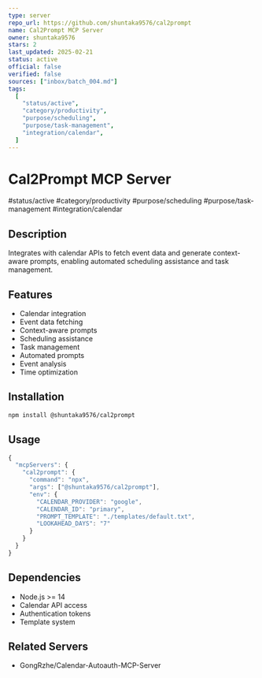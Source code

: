 ```yaml
---
type: server
repo_url: https://github.com/shuntaka9576/cal2prompt
name: Cal2Prompt MCP Server
owner: shuntaka9576
stars: 2
last_updated: 2025-02-21
status: active
official: false
verified: false
sources: ["inbox/batch_004.md"]
tags:
  [
    "status/active",
    "category/productivity",
    "purpose/scheduling",
    "purpose/task-management",
    "integration/calendar",
  ]
---
```


# Cal2Prompt MCP Server

#status/active #category/productivity #purpose/scheduling #purpose/task-management #integration/calendar

## Description

Integrates with calendar APIs to fetch event data and generate context-aware prompts, enabling automated scheduling assistance and task management.

## Features

- Calendar integration
- Event data fetching
- Context-aware prompts
- Scheduling assistance
- Task management
- Automated prompts
- Event analysis
- Time optimization

## Installation

```bash
npm install @shuntaka9576/cal2prompt
```

## Usage

```javascript
{
  "mcpServers": {
    "cal2prompt": {
      "command": "npx",
      "args": ["@shuntaka9576/cal2prompt"],
      "env": {
        "CALENDAR_PROVIDER": "google",
        "CALENDAR_ID": "primary",
        "PROMPT_TEMPLATE": "./templates/default.txt",
        "LOOKAHEAD_DAYS": "7"
      }
    }
  }
}
```

## Dependencies

- Node.js >= 14
- Calendar API access
- Authentication tokens
- Template system

## Related Servers

- GongRzhe/Calendar-Autoauth-MCP-Server
